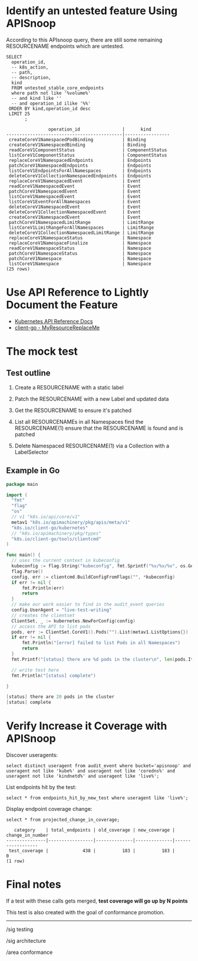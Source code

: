 # Identify an untested feature Using APISnoop

According to this APIsnoop query, there are still some remaining RESOURCENAME endpoints which are untested.

```sql-mode
SELECT
  operation_id,
  -- k8s_action,
  -- path,
  -- description,
  kind
  FROM untested_stable_core_endpoints
  where path not like '%volume%'
  -- and kind like ''
  -- and operation_id ilike '%%'
 ORDER BY kind,operation_id desc
 LIMIT 25
       ;
```

```example
                operation_id                |      kind       
--------------------------------------------|-----------------
 createCoreV1NamespacedPodBinding           | Binding
 createCoreV1NamespacedBinding              | Binding
 readCoreV1ComponentStatus                  | ComponentStatus
 listCoreV1ComponentStatus                  | ComponentStatus
 replaceCoreV1NamespacedEndpoints           | Endpoints
 patchCoreV1NamespacedEndpoints             | Endpoints
 listCoreV1EndpointsForAllNamespaces        | Endpoints
 deleteCoreV1CollectionNamespacedEndpoints  | Endpoints
 replaceCoreV1NamespacedEvent               | Event
 readCoreV1NamespacedEvent                  | Event
 patchCoreV1NamespacedEvent                 | Event
 listCoreV1NamespacedEvent                  | Event
 listCoreV1EventForAllNamespaces            | Event
 deleteCoreV1NamespacedEvent                | Event
 deleteCoreV1CollectionNamespacedEvent      | Event
 createCoreV1NamespacedEvent                | Event
 patchCoreV1NamespacedLimitRange            | LimitRange
 listCoreV1LimitRangeForAllNamespaces       | LimitRange
 deleteCoreV1CollectionNamespacedLimitRange | LimitRange
 replaceCoreV1NamespaceStatus               | Namespace
 replaceCoreV1NamespaceFinalize             | Namespace
 readCoreV1NamespaceStatus                  | Namespace
 patchCoreV1NamespaceStatus                 | Namespace
 patchCoreV1Namespace                       | Namespace
 listCoreV1Namespace                        | Namespace
(25 rows)

```

# Use API Reference to Lightly Document the Feature

-   [Kubernetes API Reference Docs](https://kubernetes.io/docs/reference/kubernetes-api/)
-   [client-go - MyResourceReplaceMe](<https://github.com/kubernetes/client-go/blob/master/kubernetes/typed/core/v1/resourcename.go>)

# The mock test

## Test outline

1.  Create a RESOURCENAME with a static label

2.  Patch the RESOURCENAME with a new Label and updated data

3.  Get the RESOURCENAME to ensure it's patched

4.  List all RESOURCENAMEs in all Namespaces find the RESOURCENAME(1) ensure that the RESOURCENAME is found and is patched

5.  Delete Namespaced RESOURCENAME(1) via a Collection with a LabelSelector

## Example in Go

```go
package main

import (
  "fmt"
  "flag"
  "os"
  // v1 "k8s.io/api/core/v1"
  metav1 "k8s.io/apimachinery/pkg/apis/meta/v1"
  "k8s.io/client-go/kubernetes"
  // "k8s.io/apimachinery/pkg/types"
  "k8s.io/client-go/tools/clientcmd"
)

func main() {
  // uses the current context in kubeconfig
  kubeconfig := flag.String("kubeconfig", fmt.Sprintf("%v/%v/%v", os.Getenv("HOME"), ".kube", "config"), "(optional) absolute path to the kubeconfig file")
  flag.Parse()
  config, err := clientcmd.BuildConfigFromFlags("", *kubeconfig)
  if err != nil {
      fmt.Println(err)
      return
  }
  // make our work easier to find in the audit_event queries
  config.UserAgent = "live-test-writing"
  // creates the clientset
  ClientSet, _ := kubernetes.NewForConfig(config)
  // access the API to list pods
  pods, err := ClientSet.CoreV1().Pods("").List(metav1.ListOptions{})
  if err != nil {
      fmt.Println("[error] failed to list Pods in all Namespaces")
      return
  }
  fmt.Printf("[status] there are %d pods in the cluster\n", len(pods.Items))

  // write test here
  fmt.Println("[status] complete")

}
```

```go
[status] there are 20 pods in the cluster
[status] complete
```

# Verify Increase it Coverage with APISnoop

Discover useragents:

```sql-mode
select distinct useragent from audit_event where bucket='apisnoop' and useragent not like 'kube%' and useragent not like 'coredns%' and useragent not like 'kindnetd%' and useragent like 'live%';
```

List endpoints hit by the test:

```sql-mode
select * from endpoints_hit_by_new_test where useragent like 'live%'; 
```

Display endpoint coverage change:

```sql-mode
select * from projected_change_in_coverage;
```

```example
   category    | total_endpoints | old_coverage | new_coverage | change_in_number 
---------------|-----------------|--------------|--------------|------------------
 test_coverage |             438 |          183 |          183 |                0
(1 row)

```

# Final notes

If a test with these calls gets merged, ****test coverage will go up by N points****

This test is also created with the goal of conformance promotion.

---

/sig testing

/sig architecture

/area conformance
